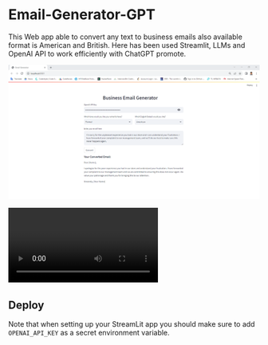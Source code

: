 # Email-Generator-GPT

This Web app able to convert any text to business emails also available format is American and British. Here has been used Streamlit, LLMs and OpenAI API to work efficiently with ChatGPT promote.


![](demo.png)

![](https://github.com/Anas436/Email-Generator-GPT/blob/main/demo_video.mp4)

## Deploy


Note that when setting up your StreamLit app you should make sure to add `OPENAI_API_KEY` as a secret environment variable.
